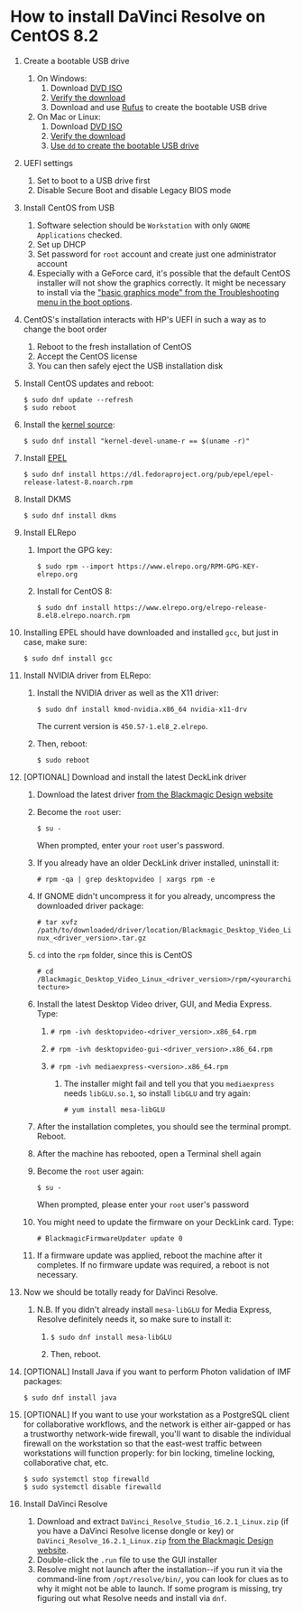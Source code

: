 # How to install DaVinci Resolve on CentOS 8.2

1. Create a bootable USB drive
	1. On Windows:
		1. Download [DVD ISO](https://www.centos.org/download/)
		1. [Verify the download](https://wiki.centos.org/TipsAndTricks/sha256sum)
		1. Download and use [Rufus](https://rufus.ie/) to create the bootable USB drive
	1. On Mac or Linux:
		1. Download [DVD ISO](https://www.centos.org/download/)
		1. [Verify the download](https://wiki.centos.org/TipsAndTricks/sha256sum)
		1. [Use `dd` to create the bootable USB drive](https://wiki.centos.org/HowTos/InstallFromUSBkey)
1. UEFI settings
	1. Set to boot to a USB drive first
	1. Disable Secure Boot and disable Legacy BIOS mode
1. Install CentOS from USB
	1. Software selection should be `Workstation` with only `GNOME Applications` checked.
	1. Set up DHCP
	1. Set password for `root` account and create just one administrator account
	1. Especially with a GeForce card, it's possible that the default CentOS installer will not show the graphics correctly. It might be necessary to install via the ["basic graphics mode" from the Troubleshooting menu in the boot options](https://docs.centos.org/en-US/centos/install-guide/Trouble-x86/#_problems_with_booting_into_the_graphical_installation).
1. CentOS's installation interacts with HP's UEFI in such a way as to change the boot order
	1. Reboot to the fresh installation of CentOS
	1. Accept the CentOS license
	1. You can then safely eject the USB installation disk
1. Install CentOS updates and reboot:
	
	```
	$ sudo dnf update --refresh
	$ sudo reboot
	```	
1. Install the [kernel source](https://wiki.centos.org/HowTos/I_need_the_Kernel_Source):
	
	```$ sudo dnf install "kernel-devel-uname-r == $(uname -r)"```
1. Install [EPEL](https://fedoraproject.org/wiki/EPEL)
	
	```$ sudo dnf install https://dl.fedoraproject.org/pub/epel/epel-release-latest-8.noarch.rpm```
1. Install DKMS
	
	```$ sudo dnf install dkms```
1. Install ELRepo
	1. Import the GPG key:
		
		```$ sudo rpm --import https://www.elrepo.org/RPM-GPG-KEY-elrepo.org```
		
	1. Install for CentOS 8:
	
		```$ sudo dnf install https://www.elrepo.org/elrepo-release-8.el8.elrepo.noarch.rpm```

1. Installing EPEL should have downloaded and installed `gcc`, but just in case, make sure:

	```$ sudo dnf install gcc```

1. Install NVIDIA driver from ELRepo:
	1. Install the NVIDIA driver as well as the X11 driver:
	
		```$ sudo dnf install kmod-nvidia.x86_64 nvidia-x11-drv```
	
		The current version is `450.57-1.el8_2.elrepo`.
		
	1. Then, reboot:
	
		```$ sudo reboot```
		
1. [OPTIONAL] Download and install the latest DeckLink driver

	1. Download the latest driver [from the Blackmagic Design website](https://www.blackmagicdesign.com/support/family/capture-and-playback)
	1. Become the `root` user:
		
		```$ su -```
		
		When prompted, enter your `root` user's password.
		
	1. If you already have an older DeckLink driver installed, uninstall it:
		
		```# rpm -qa | grep desktopvideo | xargs rpm -e```
		
	1. If GNOME didn't uncompress it for you already, uncompress the downloaded driver package:
		
		```# tar xvfz /path/to/downloaded/driver/location/Blackmagic_Desktop_Video_Linux_<driver_version>.tar.gz```
		
	1. `cd` into the `rpm` folder, since this is CentOS
	
		```# cd /Blackmagic_Desktop_Video_Linux_<driver_version>/rpm/<yourarchitecture>```
		
	1. Install the latest Desktop Video driver, GUI, and Media Express. Type:

		1. ```# rpm -ivh desktopvideo-<driver_version>.x86_64.rpm```

		1. ```# rpm -ivh desktopvideo-gui-<driver_version>.x86_64.rpm```
		
		1. ```# rpm -ivh mediaexpress-<version>.x86_64.rpm```
		
			1. The installer might fail and tell you that you `mediaexpress` needs `libGLU.so.1`, so install `libGLU` and try again:
				
				```# yum install mesa-libGLU```
		
	1. After the installation completes, you should see the terminal prompt. Reboot.
	1. After the machine has rebooted, open a Terminal shell again
	1. Become the `root` user again:
		
		```$ su -```
		
		When prompted, please enter your `root` user's password
		
	1. You might need to update the firmware on your DeckLink card. Type:
		
		```# BlackmagicFirmwareUpdater update 0```
		
	1.  If a firmware update was applied, reboot the machine after it completes. If no firmware update was required, a reboot is not necessary.

1. Now we should be totally ready for DaVinci Resolve.
	1. N.B. If you didn't already install `mesa-libGLU` for Media Express, Resolve definitely needs it, so make sure to install it:
		
		1. `$ sudo dnf install mesa-libGLU`
		
		1. Then, reboot.
		
1. [OPTIONAL] Install Java if you want to perform Photon validation of IMF packages:

	```$ sudo dnf install java```
	
	
1. [OPTIONAL] If you want to use your workstation as a PostgreSQL client for collaborative workflows, and the network is either air-gapped or has a trustworthy network-wide firewall, you'll want to disable the individual firewall on the workstation so that the east-west traffic between workstations will function properly: for bin locking, timeline locking, collaborative chat, etc.

	```
	$ sudo systemctl stop firewalld
	$ sudo systemctl disable firewalld
	```
		
1. Install DaVinci Resolve
	1. Download and extract `DaVinci_Resolve_Studio_16.2.1_Linux.zip` (if you have a DaVinci Resolve license dongle or key) or `DaVinci_Resolve_16.2.1_Linux.zip` [from the Blackmagic Design website](https://www.blackmagicdesign.com/support/family/davinci-resolve-and-fusion).
	1. Double-click the `.run` file to use the GUI installer
	1. Resolve might not launch after the installation--if you run it via the command-line from `/opt/resolve/bin/`, you can look for clues as to why it might not be able to launch. If some program is missing, try figuring out what Resolve needs and install via `dnf`.
